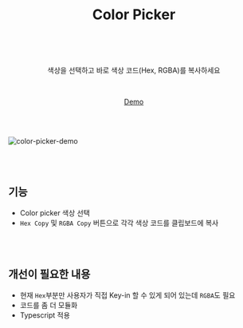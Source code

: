 <div align="center">

  <h1> Color Picker </h1>

  <br>
  <br>
  <br>

  색상을 선택하고 바로 색상 코드(Hex, RGBA)를 복사하세요

  <br>


  [Demo](https://simple-color-picker.netlify.app/)

  <br>
  <br>

</div>


![color-picker-demo](https://user-images.githubusercontent.com/52060742/125718335-981dc303-3625-4cf3-9ae7-4134001d6a52.gif)

<br>
<br>

## 기능

- Color picker 색상 선택
- `Hex Copy` 및 `RGBA Copy` 버튼으로 각각 색상 코드를 클립보드에 복사


<br>
<br>

## 개선이 필요한 내용

- 현재 `Hex`부분만 사용자가 직접 Key-in 할 수 있게 되어 있는데 `RGBA`도 필요
- 코드를 좀 더 모듈화
- Typescript 적용

